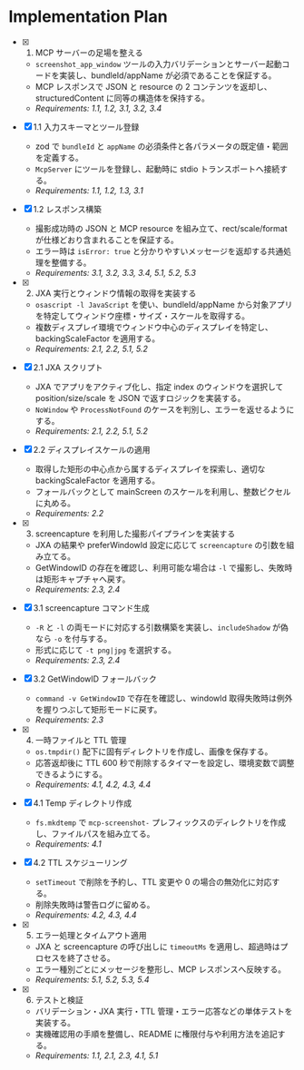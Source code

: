 # Implementation Plan

- [x] 1. MCP サーバーの足場を整える
  - `screenshot_app_window` ツールの入力バリデーションとサーバー起動コードを実装し、bundleId/appName が必須であることを保証する。
  - MCP レスポンスで JSON と resource の 2 コンテンツを返却し、structuredContent に同等の構造体を保持する。
  - _Requirements: 1.1, 1.2, 3.1, 3.2, 3.4_

- [x] 1.1 入力スキーマとツール登録
  - zod で `bundleId` と `appName` の必須条件と各パラメータの既定値・範囲を定義する。
  - `McpServer` にツールを登録し、起動時に stdio トランスポートへ接続する。
  - _Requirements: 1.1, 1.2, 1.3, 3.1_

- [x] 1.2 レスポンス構築
  - 撮影成功時の JSON と MCP resource を組み立て、rect/scale/format が仕様どおり含まれることを保証する。
  - エラー時は `isError: true` と分かりやすいメッセージを返却する共通処理を整備する。
  - _Requirements: 3.1, 3.2, 3.3, 3.4, 5.1, 5.2, 5.3_

- [x] 2. JXA 実行とウィンドウ情報の取得を実装する
  - `osascript -l JavaScript` を使い、bundleId/appName から対象アプリを特定してウィンドウ座標・サイズ・スケールを取得する。
  - 複数ディスプレイ環境でウィンドウ中心のディスプレイを特定し、backingScaleFactor を適用する。
  - _Requirements: 2.1, 2.2, 5.1, 5.2_

- [x] 2.1 JXA スクリプト
  - JXA でアプリをアクティブ化し、指定 index のウィンドウを選択して position/size/scale を JSON で返すロジックを実装する。
  - `NoWindow` や `ProcessNotFound` のケースを判別し、エラーを返せるようにする。
  - _Requirements: 2.1, 2.2, 5.1, 5.2_

- [x] 2.2 ディスプレイスケールの適用
  - 取得した矩形の中心点から属するディスプレイを探索し、適切な backingScaleFactor を適用する。
  - フォールバックとして mainScreen のスケールを利用し、整数ピクセルに丸める。
  - _Requirements: 2.2_

- [x] 3. screencapture を利用した撮影パイプラインを実装する
  - JXA の結果や preferWindowId 設定に応じて `screencapture` の引数を組み立てる。
  - GetWindowID の存在を確認し、利用可能な場合は `-l` で撮影し、失敗時は矩形キャプチャへ戻す。
  - _Requirements: 2.3, 2.4_

- [x] 3.1 screencapture コマンド生成
  - `-R` と `-l` の両モードに対応する引数構築を実装し、`includeShadow` が偽なら `-o` を付与する。
  - 形式に応じて `-t png|jpg` を選択する。
  - _Requirements: 2.3, 2.4_

- [x] 3.2 GetWindowID フォールバック
  - `command -v GetWindowID` で存在を確認し、windowId 取得失敗時は例外を握りつぶして矩形モードに戻す。
  - _Requirements: 2.3_

- [x] 4. 一時ファイルと TTL 管理
  - `os.tmpdir()` 配下に固有ディレクトリを作成し、画像を保存する。
  - 応答返却後に TTL 600 秒で削除するタイマーを設定し、環境変数で調整できるようにする。
  - _Requirements: 4.1, 4.2, 4.3, 4.4_

- [x] 4.1 Temp ディレクトリ作成
  - `fs.mkdtemp` で `mcp-screenshot-` プレフィックスのディレクトリを作成し、ファイルパスを組み立てる。
  - _Requirements: 4.1_

- [x] 4.2 TTL スケジューリング
  - `setTimeout` で削除を予約し、TTL 変更や 0 の場合の無効化に対応する。
  - 削除失敗時は警告ログに留める。
  - _Requirements: 4.2, 4.3, 4.4_

- [x] 5. エラー処理とタイムアウト適用
  - JXA と screencapture の呼び出しに `timeoutMs` を適用し、超過時はプロセスを終了させる。
  - エラー種別ごとにメッセージを整形し、MCP レスポンスへ反映する。
  - _Requirements: 5.1, 5.2, 5.3, 5.4_

- [x] 6. テストと検証
  - バリデーション・JXA 実行・TTL 管理・エラー応答などの単体テストを実装する。
  - 実機確認用の手順を整備し、README に権限付与や利用方法を追記する。
  - _Requirements: 1.1, 2.1, 2.3, 4.1, 5.1_
